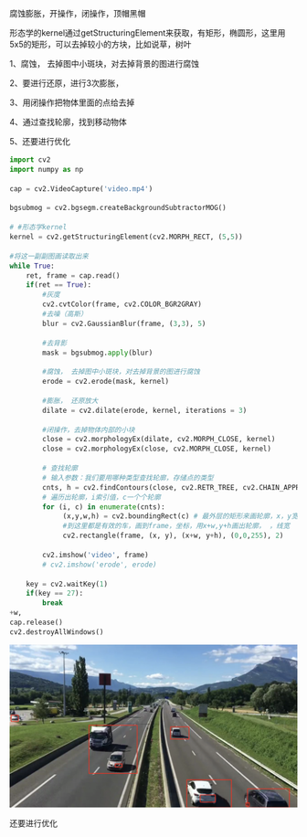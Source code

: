 腐蚀膨胀，开操作，闭操作，顶帽黑帽

形态学的kernel通过getStructuringElement来获取，有矩形，椭圆形，这里用5x5的矩形，可以去掉较小的方块，比如说草，树叶

1、腐蚀， 去掉图中小斑块，对去掉背景的图进行腐蚀

2、要进行还原，进行3次膨胀，

3、用闭操作把物体里面的点给去掉

4、通过查找轮廓，找到移动物体

5、还要进行优化

```python
import cv2
import numpy as np

cap = cv2.VideoCapture('video.mp4')

bgsubmog = cv2.bgsegm.createBackgroundSubtractorMOG()

# #形态学kernel
kernel = cv2.getStructuringElement(cv2.MORPH_RECT, (5,5))

#将这一副副图画读取出来
while True:
    ret, frame = cap.read()
    if(ret == True):
        #灰度
        cv2.cvtColor(frame, cv2.COLOR_BGR2GRAY)
        #去噪（高斯）
        blur = cv2.GaussianBlur(frame, (3,3), 5)

        #去背影
        mask = bgsubmog.apply(blur)

        #腐蚀， 去掉图中小斑块，对去掉背景的图进行腐蚀
        erode = cv2.erode(mask, kernel)

        #膨胀， 还原放大
        dilate = cv2.dilate(erode, kernel, iterations = 3)

        #闭操作，去掉物体内部的小块
        close = cv2.morphologyEx(dilate, cv2.MORPH_CLOSE, kernel)
        close = cv2.morphologyEx(close, cv2.MORPH_CLOSE, kernel)

        # 查找轮廓
        # 输入参数：我们要用哪种类型查找轮廓，存储点的类型
        cnts, h = cv2.findContours(close, cv2.RETR_TREE, cv2.CHAIN_APPROX_SIMPLE)
        # 遍历出轮廓，i索引值，c一个个轮廓
        for (i, c) in enumerate(cnts):
             (x,y,w,h) = cv2.boundingRect(c) # 最外层的矩形来画轮廓，x，y宽和高
             #到这里都是有效的车，画到frame，坐标，用x+w,y+h画出轮廓， ，线宽
             cv2.rectangle(frame, (x, y), (x+w, y+h), (0,0,255), 2)

        cv2.imshow('video', frame)
        # cv2.imshow('erode', erode)

    key = cv2.waitKey(1)
    if(key == 27):
        break
+w,
cap.release()
cv2.destroyAllWindows()
```

![image-20230611172301831](images/image-20230611172301831.png)

还要进行优化